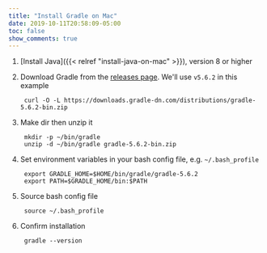 ```yaml
---
title: "Install Gradle on Mac"
date: 2019-10-11T20:58:09-05:00
toc: false
show_comments: true
---
```


1. [Install Java]({{< relref "install-java-on-mac" >}}), version 8 or higher
1. Download Gradle from the [releases page](https://gradle.org/releases/). We'll use `v5.6.2` in this example

        curl -O -L https://downloads.gradle-dn.com/distributions/gradle-5.6.2-bin.zip

1. Make dir then unzip it

        mkdir -p ~/bin/gradle
        unzip -d ~/bin/gradle gradle-5.6.2-bin.zip

1. Set environment variables in your bash config file, e.g. `~/.bash_profile`

        export GRADLE_HOME=$HOME/bin/gradle/gradle-5.6.2
        export PATH=$GRADLE_HOME/bin:$PATH

1. Source bash config file

        source ~/.bash_profile

1. Confirm installation

        gradle --version
